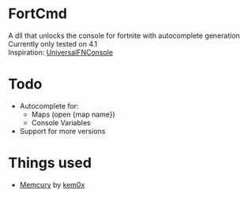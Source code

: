# FortCmd
A dll that unlocks the console for fortnite with autocomplete generation <br>
Currently only tested on 4.1 <br>
Inspiration: [UniversalFNConsole](https://github.com/notsamicc/UniversalFNConsole)

# Todo

 - Autocomplete for:
   - Maps (open {map name})
   - Console Variables
 - Support for more versions

# Things used
 - [Memcury](https://github.com/kem0x/Memcury/) by [kem0x](https://github.com/kem0x)